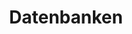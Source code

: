 ---
title: 'Datenbanken'
description: 'Nulla non eu commodo id sint proident elit laborum quis enim pariatur sint. Ut ad laboris non commodo veniam sit ex veniam reprehenderit aliquip sint. Cupidatat magna aliqua reprehenderit velit ex ullamco officia consequat in.'
technologies: ['lorem', 'lorem', 'lorem']
design: 1
iconPath: './datenbanken.png'
---